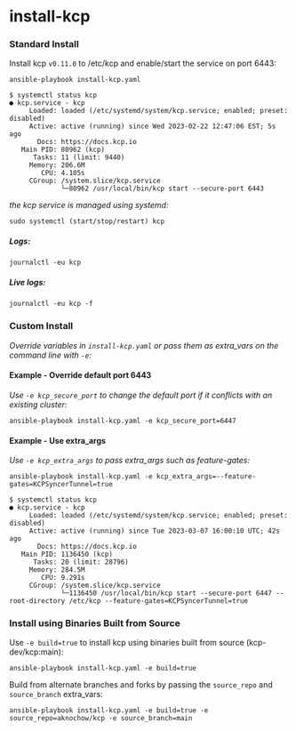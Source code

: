 # install-kcp

### Standard Install

Install kcp `v0.11.0` to /etc/kcp and enable/start the service on port 6443:

`ansible-playbook install-kcp.yaml`
```
$ systemctl status kcp
● kcp.service - kcp
     Loaded: loaded (/etc/systemd/system/kcp.service; enabled; preset: disabled)
     Active: active (running) since Wed 2023-02-22 12:47:06 EST; 5s ago
       Docs: https://docs.kcp.io
   Main PID: 80962 (kcp)
      Tasks: 11 (limit: 9440)
     Memory: 206.6M
        CPU: 4.105s
     CGroup: /system.slice/kcp.service
             └─80962 /usr/local/bin/kcp start --secure-port 6443
```
_the kcp service is managed using systemd:_

`sudo systemctl (start/stop/restart) kcp`

##### Logs:
`journalctl -eu kcp`
##### Live logs:
`journalctl -eu kcp -f`


### Custom Install

_Override variables in `install-kcp.yaml` or pass them as extra_vars on the command line with `-e`:_

#### Example - Override default port 6443

_Use `-e kcp_secure_port` to change the default port if it conflicts with an existing cluster:_

`ansible-playbook install-kcp.yaml -e kcp_secure_port=6447`

#### Example - Use extra_args

_Use `-e kcp_extra_args` to pass extra_args such as feature-gates:_

`ansible-playbook install-kcp.yaml -e kcp_extra_args=--feature-gates=KCPSyncerTunnel=true`
```
$ systemctl status kcp
● kcp.service - kcp
     Loaded: loaded (/etc/systemd/system/kcp.service; enabled; preset: disabled)
     Active: active (running) since Tue 2023-03-07 16:00:10 UTC; 42s ago
       Docs: https://docs.kcp.io
   Main PID: 1136450 (kcp)
      Tasks: 20 (limit: 28796)
     Memory: 284.5M
        CPU: 9.291s
     CGroup: /system.slice/kcp.service
             └─1136450 /usr/local/bin/kcp start --secure-port 6447 --root-directory /etc/kcp --feature-gates=KCPSyncerTunnel=true
```

### Install using Binaries Built from Source

Use `-e build=true` to install kcp using binaries built from source (kcp-dev/kcp:main):

`ansible-playbook install-kcp.yaml -e build=true`

Build from alternate branches and forks by passing the `source_repo` and `source_branch` extra_vars:

`ansible-playbook install-kcp.yaml -e build=true -e source_repo=aknochow/kcp -e source_branch=main`
